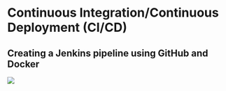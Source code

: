 <h1>Continuous Integration/Continuous Deployment (CI/CD)</h1>
<h2>Creating a Jenkins pipeline using GitHub and Docker</h2>
<img src="https://www.google.com/imgres?q=jenkins%20github%20docker&imgurl=https%3A%2F%2Fmiro.medium.com%2Fv2%2Fresize%3Afit%3A1400%2F0*-Ka3EdaF5Puo9_Xn&imgrefurl=https%3A%2F%2Ffaun.pub%2Fgithub-actions-vs-jenkins-which-should-you-use-d7ba6800e8bb&docid=2YLQVLyRWF_sGM&tbnid=Opz6BaIlpWTG2M&vet=12ahUKEwiMnN-6hZGLAxWDVqQEHQKzF5UQM3oECH0QAA..i&w=1400&h=1138&hcb=2&ved=2ahUKEwiMnN-6hZGLAxWDVqQEHQKzF5UQM3oECH0QAA">
